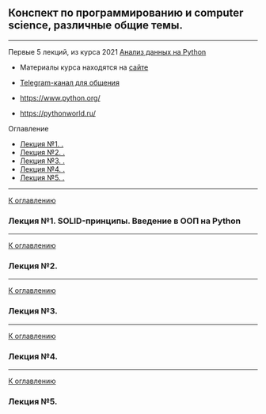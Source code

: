 ## Конспект по программированию и computer science, различные общие темы.

---

Первые 5 лекций, из курса 2021 [Анализ данных на Python](https://www.youtube.com/playlist?list=PLRDzFCPr95fIgPrFFW-0nXT5YH6ZnjRM6)

- Материалы курса находятся на [сайте](https://github.com/tkhirianov/pydatan)

- [Telegram-канал для общения](https://t.me/tkhirianov_data_analysis_with_py)

- https://www.python.org/

- https://pythonworld.ru/

<a id="contents" />Оглавление

- [Лекция №1. .](#lection1)
- [Лекция №2. .](#lection2)
- [Лекция №3. .](#lection3)
- [Лекция №4. .](#lection4)
- [Лекция №5. .](#lection5)

---
[К оглавлению](#contents)
###  <a id="lection1" /> Лекция №1. SOLID-принципы. Введение в ООП на Python

---
[К оглавлению](#contents)
###  <a id="lection2" /> Лекция №2. 

---
[К оглавлению](#contents)
###  <a id="lection3" /> Лекция №3. 

---
[К оглавлению](#contents)
###  <a id="lection4" /> Лекция №4. 

---
[К оглавлению](#contents)
###  <a id="lection5" /> Лекция №5. 